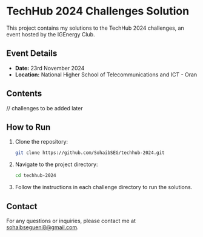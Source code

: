 # TechHub 2024 Challenges Solution

This project contains my solutions to the TechHub 2024 challenges, an event hosted by the IGEnergy Club.

## Event Details

- **Date:** 23rd November 2024
- **Location:** National Higher School of Telecommunications and ICT - Oran

## Contents

// challenges to be added later

## How to Run

1. Clone the repository:
   ```bash
   git clone https://github.com/SohaibSEG/techhub-2024.git
   ```
2. Navigate to the project directory:
   ```bash
   cd techhub-2024
   ```
3. Follow the instructions in each challenge directory to run the solutions.

## Contact

For any questions or inquiries, please contact me at [sohaibsegueni8@gmail.com](mailto:sohaibsegueni8@gmail.com).
